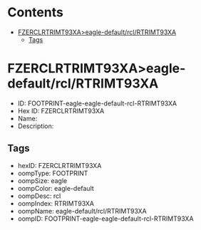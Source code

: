 



Contents
========

* [FZERCLRTRIMT93XA>eagle-default/rcl/RTRIMT93XA](#fzerclrtrimt93xaeagle-defaultrclrtrimt93xa)
	* [Tags](#tags)

# FZERCLRTRIMT93XA>eagle-default/rcl/RTRIMT93XA

- ID: FOOTPRINT-eagle-eagle-default-rcl-RTRIMT93XA
- Hex ID: FZERCLRTRIMT93XA
- Name: 
- Description: 

## Tags

- hexID: FZERCLRTRIMT93XA
- oompType: FOOTPRINT
- oompSize: eagle
- oompColor: eagle-default
- oompDesc: rcl
- oompIndex: RTRIMT93XA
- oompName: eagle-default/rcl/RTRIMT93XA
- oompID: FOOTPRINT-eagle-eagle-default-rcl-RTRIMT93XA
